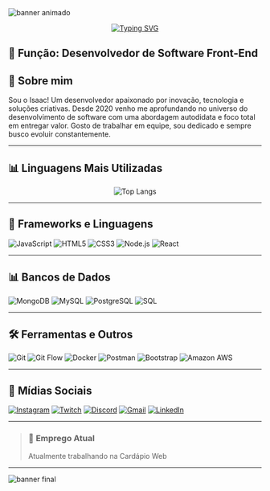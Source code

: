 <!-- Banner animado no topo -->
<img src="https://camo.githubusercontent.com/d6c684e272dfca89e599b25fdee03d847881c72f52af372ef6d577a958a8814e/68747470733a2f2f63617073756c652d72656e6465722e76657263656c2e6170702f6170693f747970653d776176696e6726636f6c6f723d303062666266266865696768743d3132302673656374696f6e3d686561646572" alt="banner animado" />

<!-- Texto animado com Readme Typing SVG -->
<p align="center">
  <a href="https://git.io/typing-svg">
    <img src="https://readme-typing-svg.demolab.com?font=Fira+Code&weight=500&size=24&pause=1000&color=00F7FF&center=true&vCenter=true&multiline=true&width=435&lines=Oi%2C+eu+me+chamo+Isaac;Tenho+21+anos;Moro+em+Fortaleza;Seja+bem+vindo!" alt="Typing SVG" />
  </a>
</p>

## 🔧 Função: Desenvolvedor de Software Front-End

## 👋 Sobre mim

Sou o Isaac! Um desenvolvedor apaixonado por inovação, tecnologia e soluções criativas. Desde 2020 venho me aprofundando no universo do desenvolvimento de software com uma abordagem autodidata e foco total em entregar valor. Gosto de trabalhar em equipe, sou dedicado e sempre busco evoluir constantemente.

---

## 📊 Linguagens Mais Utilizadas

<!-- Gráfico de linguagens mais usadas -->
<p align="center">
  <img src="https://github-readme-stats.vercel.app/api/top-langs/?username=zaaczs&layout=compact&theme=tokyonight&langs_count=6" alt="Top Langs" />
</p>

---

## 🧐 Frameworks e Linguagens

![JavaScript](https://img.shields.io/badge/JavaScript-F7DF1E?style=for-the-badge&logo=javascript&logoColor=black)
![HTML5](https://img.shields.io/badge/HTML5-E34F26?style=for-the-badge&logo=html5&logoColor=white)
![CSS3](https://img.shields.io/badge/CSS3-1572B6?style=for-the-badge&logo=css3&logoColor=white)
![Node.js](https://img.shields.io/badge/Node.js-339933?style=for-the-badge&logo=node.js&logoColor=white)
![React](https://img.shields.io/badge/React-61DAFB?style=for-the-badge&logo=react&logoColor=black)

---

## 📊 Bancos de Dados

![MongoDB](https://img.shields.io/badge/MongoDB-47A248?style=for-the-badge&logo=mongodb&logoColor=white)
![MySQL](https://img.shields.io/badge/MySQL-4479A1?style=for-the-badge&logo=mysql&logoColor=white)
![PostgreSQL](https://img.shields.io/badge/PostgreSQL-336791?style=for-the-badge&logo=postgresql&logoColor=white)
![SQL](https://img.shields.io/badge/SQL-003B57?style=for-the-badge&logo=sqlite&logoColor=white)

---

## 🛠️ Ferramentas e Outros

![Git](https://img.shields.io/badge/Git-F05032?style=for-the-badge&logo=git&logoColor=white)
![Git Flow](https://img.shields.io/badge/Git_Flow-29B2FE?style=for-the-badge&logo=git&logoColor=white)
![Docker](https://img.shields.io/badge/Docker-2496ED?style=for-the-badge&logo=docker&logoColor=white)
![Postman](https://img.shields.io/badge/Postman-FF6C37?style=for-the-badge&logo=postman&logoColor=white)
![Bootstrap](https://img.shields.io/badge/Bootstrap-7952B3?style=for-the-badge&logo=bootstrap&logoColor=white)
![Amazon AWS](https://img.shields.io/badge/AWS-FF9900?style=for-the-badge&logo=amazonaws&logoColor=white)

---

## 📱 Mídias Sociais

[![Instagram](https://img.shields.io/badge/Instagram-E4405F?style=for-the-badge&logo=instagram&logoColor=white)](#)
[![Twitch](https://img.shields.io/badge/Twitch-9146FF?style=for-the-badge&logo=twitch&logoColor=white)](#)
[![Discord](https://img.shields.io/badge/Discord-5865F2?style=for-the-badge&logo=discord&logoColor=white)](#)
[![Gmail](https://img.shields.io/badge/Gmail-D14836?style=for-the-badge&logo=gmail&logoColor=white)](#)
[![LinkedIn](https://img.shields.io/badge/LinkedIn-0077B5?style=for-the-badge&logo=linkedin&logoColor=white)](#)

---

> ### 💼 Emprego Atual
> Atualmente trabalhando na Cardápio Web

---

<!-- Banner final animado -->
<img src="https://camo.githubusercontent.com/8229a757706b9767e60a2a02f9213c24b21fd7f47899b33bb6eb95807bdafbd6/68747470733a2f2f63617073756c652d72656e6465722e76657263656c2e6170702f6170693f747970653d776176696e6726636f6c6f723d303062666266266865696768743d3132302673656374696f6e3d666f6f746572" alt="banner final" />
